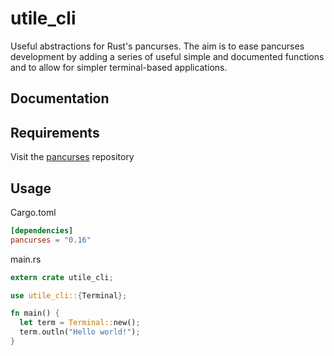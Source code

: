 # utile_cli
Useful abstractions for Rust's pancurses. The aim is to ease pancurses development by adding a series of useful simple and documented functions and to allow for simpler terminal-based applications.

## Documentation
## Requirements
Visit the [pancurses](https://github.com/ihalila/pancurses) repository

## Usage
Cargo.toml
```toml
[dependencies]
pancurses = "0.16"
```

main.rs
```rust
extern crate utile_cli;

use utile_cli::{Terminal};

fn main() {
  let term = Terminal::new();
  term.outln("Hello world!");
}
```